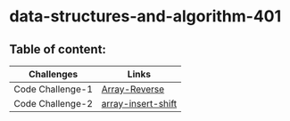 # data-structures-and-algorithm-401

## Table of content:

Challenges | Links
---------- | ----------
Code Challenge-1 |  [Array-Reverse](challenges-401/Array-Reverse/Read1.md)
Code Challenge-2 |  [array-insert-shift](challenges-401/Array-insert-shift/Read2.md)
